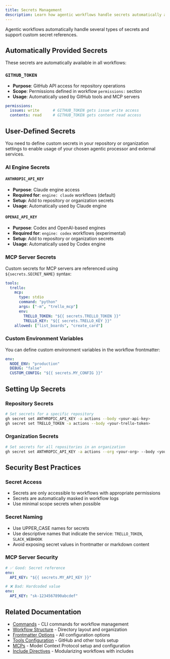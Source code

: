 ```yaml
---
title: Secrets Management
description: Learn how agentic workflows handle secrets automatically and how to configure custom secret references for secure AI automation.
---
```


Agentic workflows automatically handle several types of secrets and support custom secret references.

## Automatically Provided Secrets

These secrets are automatically available in all workflows:

### `GITHUB_TOKEN`
- **Purpose**: GitHub API access for repository operations
- **Scope**: Permissions defined in workflow `permissions:` section
- **Usage**: Automatically used by GitHub tools and MCP servers

```yaml
permissions:
  issues: write      # GITHUB_TOKEN gets issue write access
  contents: read     # GITHUB_TOKEN gets content read access
```

## User-Defined Secrets

You need to define custom secrets in your repository or organization settings to enable usage of your chosen agentic processor and external services.

### AI Engine Secrets

#### `ANTHROPIC_API_KEY`
- **Purpose**: Claude engine access
- **Required for**: `engine: claude` workflows (default)
- **Setup**: Add to repository or organization secrets
- **Usage**: Automatically used by Claude engine

#### `OPENAI_API_KEY`
- **Purpose**: Codex and OpenAI-based engines
- **Required for**: `engine: codex` workflows (experimental)
- **Setup**: Add to repository or organization secrets
- **Usage**: Automatically used by Codex engine

### MCP Server Secrets

Custom secrets for MCP servers are referenced using `${secrets.SECRET_NAME}` syntax:

```yaml
tools:
  trello:
    mcp:
      type: stdio
      command: "python"
      args: ["-m", "trello_mcp"]
      env:
        TRELLO_TOKEN: "${{ secrets.TRELLO_TOKEN }}"
        TRELLO_KEY: "${{ secrets.TRELLO_KEY }}"
    allowed: ["list_boards", "create_card"]
```

### Custom Environment Variables

You can define custom environment variables in the workflow frontmatter:

```yaml
env:
  NODE_ENV: "production"
  DEBUG: "false"
  CUSTOM_CONFIG: "${{ secrets.MY_CONFIG }}"
```

## Setting Up Secrets

### Repository Secrets
```bash
# Set secrets for a specific repository
gh secret set ANTHROPIC_API_KEY -a actions --body <your-api-key>
gh secret set TRELLO_TOKEN -a actions --body <your-trello-token>
```

### Organization Secrets
```bash
# Set secrets for all repositories in an organization
gh secret set ANTHROPIC_API_KEY -a actions --org <your-org> --body <your-api-key>
```

## Security Best Practices

### Secret Access
- Secrets are only accessible to workflows with appropriate permissions
- Secrets are automatically masked in workflow logs
- Use minimal scope secrets when possible

### Secret Naming
- Use UPPER_CASE names for secrets
- Use descriptive names that indicate the service: `TRELLO_TOKEN`, `SLACK_WEBHOOK`
- Avoid exposing secret values in frontmatter or markdown content

### MCP Server Security
```yaml
# ✅ Good: Secret reference
env:
  API_KEY: "${{ secrets.MY_API_KEY }}"

# ❌ Bad: Hardcoded value
env:
  API_KEY: "sk-1234567890abcdef"
```

## Related Documentation

- [Commands](/reference-docs/commands/) - CLI commands for workflow management
- [Workflow Structure](/reference-docs/workflow-structure/) - Directory layout and organization
- [Frontmatter Options](/reference-docs/frontmatter/) - All configuration options
- [Tools Configuration](tools/) - GitHub and other tools setup
- [MCPs](mcps/) - Model Context Protocol setup and configuration
- [Include Directives](include-directives/) - Modularizing workflows with includes
